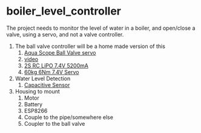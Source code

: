 # boiler_level_controller
The project needs to monitor the level of water in a boiler, and open/close a valve, using a servo, and not a valve controller.
1. The ball valve controller will be a home made version of this 
	1. [Aqua Scope Ball Valve servo](https://shop.zwave.eu/products/sensors/other/2567/aqua-scope-ball-valve-servo) 
	2. [video](https://youtu.be/0Z5sKuWwWZ8)
	3. [2S RC LiPO 7.4V 5200mA](https://www.amazon.com/Zeee-5200mAh-Battery-Vehicles-Airplane/dp/B07MJ9H47D/ref=sr_1_7?keywords=2S+battery+for+power+supply+6-8.4V&qid=1636903390&s=toys-and-games&sr=1-7)
	4. [60kg 6Nm 7.4V Servo](https://www.amazon.com/ANNIMOS-Digital-Voltage-Stainless-Waterproof/dp/B07KTSCN4)
2. Water Level Detection
	1. [Capacitive Sensor](https://wiki.dfrobot.com/Non_Contact_Capacitive_Liquid_Level_Sensor_SKU_SEN0368)
2. Housing to mount
	1. Motor
	2. Battery
	3. ESP8266
	4. Couple to the pipe/somewhere else
	5. Coupler to the ball valve

